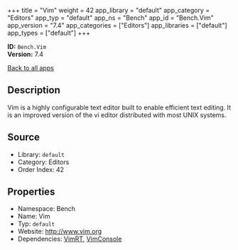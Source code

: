 ﻿+++
title = "Vim"
weight = 42
app_library = "default"
app_category = "Editors"
app_typ = "default"
app_ns = "Bench"
app_id = "Bench.Vim"
app_version = "7.4"
app_categories = ["Editors"]
app_libraries = ["default"]
app_types = ["default"]
+++

**ID:** `Bench.Vim`  
**Version:** 7.4  
<!--more-->

[Back to all apps](/apps/)

## Description
Vim is a highly configurable text editor built to enable efficient text editing.
It is an improved version of the vi editor distributed with most UNIX systems.

## Source

* Library: `default`
* Category: Editors
* Order Index: 42

## Properties

* Namespace: Bench
* Name: Vim
* Typ: `default`
* Website: <http://www.vim.org>
* Dependencies: [VimRT](/app/Bench.VimRT), [VimConsole](/app/Bench.VimConsole)

